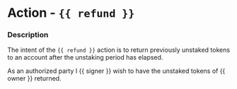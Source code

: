 # Action - `{{ refund }}`

### Description

The intent of the `{{ refund }}` action is to return previously unstaked tokens to an account after the unstaking period has elapsed. 

As an authorized party I {{ signer }} wish to have the unstaked tokens of {{ owner }} returned.

